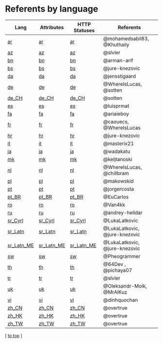 # Referents by language

| Lang                                                                            | Attributes                                                                            | HTTP Statuses                                                                            | Referents                     |
|---------------------------------------------------------------------------------|---------------------------------------------------------------------------------------|------------------------------------------------------------------------------------------|-------------------------------|
| [ar](https://github.com/Laravel-Lang/lang/tree/main/locales/ar)                 | [ar](https://github.com/Laravel-Lang/attributes/tree/main/locales/ar)                 | [ar](https://github.com/Laravel-Lang/http-statuses/tree/main/locales/ar)                 | @mohamedsabil83, @Khuthaily   |
| [az](https://github.com/Laravel-Lang/lang/tree/main/locales/az)                 | [az](https://github.com/Laravel-Lang/attributes/tree/main/locales/az)                 | [az](https://github.com/Laravel-Lang/http-statuses/tree/main/locales/az)                 | @slvler                       |
| [bn](https://github.com/Laravel-Lang/lang/tree/main/locales/bn)                 | [bn](https://github.com/Laravel-Lang/attributes/tree/main/locales/bn)                 | [bn](https://github.com/Laravel-Lang/http-statuses/tree/main/locales/bn)                 | @arman-arif                   |
| [bs](https://github.com/Laravel-Lang/lang/tree/main/locales/bs)                 | [bs](https://github.com/Laravel-Lang/attributes/tree/main/locales/bs)                 | [bs](https://github.com/Laravel-Lang/http-statuses/tree/main/locales/bs)                 | @jure-knezovic                |
| [da](https://github.com/Laravel-Lang/lang/tree/main/locales/da)                 | [da](https://github.com/Laravel-Lang/attributes/tree/main/locales/da)                 | [da](https://github.com/Laravel-Lang/http-statuses/tree/main/locales/da)                 | @jensstigaard                 |
| [de](https://github.com/Laravel-Lang/lang/tree/main/locales/de)                 | [de](https://github.com/Laravel-Lang/attributes/tree/main/locales/de)                 | [de](https://github.com/Laravel-Lang/http-statuses/tree/main/locales/de)                 | @WhereIsLucas, @sotten        |
| [de_CH](https://github.com/Laravel-Lang/lang/tree/main/locales/de_CH)           | [de_CH](https://github.com/Laravel-Lang/attributes/tree/main/locales/de_CH)           | [de_CH](https://github.com/Laravel-Lang/http-statuses/tree/main/locales/de_CH)           | @sotten                       |
| [es](https://github.com/Laravel-Lang/lang/tree/main/locales/es)                 | [es](https://github.com/Laravel-Lang/attributes/tree/main/locales/es)                 | [es](https://github.com/Laravel-Lang/http-statuses/tree/main/locales/es)                 | @luisprmat                    |
| [fa](https://github.com/Laravel-Lang/lang/tree/main/locales/fa)                 | [fa](https://github.com/Laravel-Lang/attributes/tree/main/locales/fa)                 | [fa](https://github.com/Laravel-Lang/http-statuses/tree/main/locales/fa)                 | @ariaieboy                    |
| [fr](https://github.com/Laravel-Lang/lang/tree/main/locales/fr)                 | [fr](https://github.com/Laravel-Lang/attributes/tree/main/locales/fr)                 | [fr](https://github.com/Laravel-Lang/http-statuses/tree/main/locales/fr)                 | @caouecs, @WhereIsLucas       |
| [hr](https://github.com/Laravel-Lang/lang/tree/main/locales/hr)                 | [hr](https://github.com/Laravel-Lang/attributes/tree/main/locales/hr)                 | [hr](https://github.com/Laravel-Lang/http-statuses/tree/main/locales/hr)                 | @jure-knezovic                |
| [it](https://github.com/Laravel-Lang/lang/tree/main/locales/it)                 | [it](https://github.com/Laravel-Lang/attributes/tree/main/locales/it)                 | [it](https://github.com/Laravel-Lang/http-statuses/tree/main/locales/it)                 | @masterix21                   |
| [ja](https://github.com/Laravel-Lang/lang/tree/main/locales/ja)                 | [ja](https://github.com/Laravel-Lang/attributes/tree/main/locales/ja)                 | [ja](https://github.com/Laravel-Lang/http-statuses/tree/main/locales/ja)                 | @wadakatu                     |
| [mk](https://github.com/Laravel-Lang/lang/tree/main/locales/mk)                 | [mk](https://github.com/Laravel-Lang/attributes/tree/main/locales/mk)                 | [mk](https://github.com/Laravel-Lang/http-statuses/tree/main/locales/mk)                 | @keljtanoski                  |
| [nl](https://github.com/Laravel-Lang/lang/tree/main/locales/nl)                 | [nl](https://github.com/Laravel-Lang/attributes/tree/main/locales/nl)                 | [nl](https://github.com/Laravel-Lang/http-statuses/tree/main/locales/nl)                 | @WhereIsLucas, @chillbram     |
| [pl](https://github.com/Laravel-Lang/lang/tree/main/locales/pl)                 | [pl](https://github.com/Laravel-Lang/attributes/tree/main/locales/pl)                 | [pl](https://github.com/Laravel-Lang/http-statuses/tree/main/locales/pl)                 | @makowskid                    |
| [pt](https://github.com/Laravel-Lang/lang/tree/main/locales/pt)                 | [pt](https://github.com/Laravel-Lang/attributes/tree/main/locales/pt)                 | [pt](https://github.com/Laravel-Lang/http-statuses/tree/main/locales/pt)                 | @jorgercosta                  |
| [pt_BR](https://github.com/Laravel-Lang/lang/tree/main/locales/pt_BR)           | [pt_BR](https://github.com/Laravel-Lang/attributes/tree/main/locales/pt_BR)           | [pt_BR](https://github.com/Laravel-Lang/http-statuses/tree/main/locales/pt_BR)           | @EuCarlos                     |
| [ro](https://github.com/Laravel-Lang/lang/tree/main/locales/ro)                 | [ro](https://github.com/Laravel-Lang/attributes/tree/main/locales/ro)                 | [ro](https://github.com/Laravel-Lang/http-statuses/tree/main/locales/ro)                 | @Van4kk                       |
| [ru](https://github.com/Laravel-Lang/lang/tree/main/locales/ru)                 | [ru](https://github.com/Laravel-Lang/attributes/tree/main/locales/ru)                 | [ru](https://github.com/Laravel-Lang/http-statuses/tree/main/locales/ru)                 | @andrey-helldar               |
| [sr_Cyrl](https://github.com/Laravel-Lang/lang/tree/main/locales/sr_Cyrl)       | [sr_Cyrl](https://github.com/Laravel-Lang/attributes/tree/main/locales/sr_Cyrl)       | [sr_Cyrl](https://github.com/Laravel-Lang/http-statuses/tree/main/locales/sr_Cyrl)       | @LukaLatkovic                 |
| [sr_Latn](https://github.com/Laravel-Lang/lang/tree/main/locales/sr_Latn)       | [sr_Latn](https://github.com/Laravel-Lang/attributes/tree/main/locales/sr_Latn)       | [sr_Latn](https://github.com/Laravel-Lang/http-statuses/tree/main/locales/sr_Latn)       | @LukaLatkovic, @jure-knezovic |
| [sr_Latn_ME](https://github.com/Laravel-Lang/lang/tree/main/locales/sr_Latn_ME) | [sr_Latn_ME](https://github.com/Laravel-Lang/attributes/tree/main/locales/sr_Latn_ME) | [sr_Latn_ME](https://github.com/Laravel-Lang/http-statuses/tree/main/locales/sr_Latn_ME) | @LukaLatkovic, @jure-knezovic |
| [sw](https://github.com/Laravel-Lang/lang/tree/main/locales/sw)                 | [sw](https://github.com/Laravel-Lang/attributes/tree/main/locales/sw)                 | [sw](https://github.com/Laravel-Lang/http-statuses/tree/main/locales/sw)                 | @Pheogrammer                  |
| [th](https://github.com/Laravel-Lang/lang/tree/main/locales/th)                 | [th](https://github.com/Laravel-Lang/attributes/tree/main/locales/th)                 | [th](https://github.com/Laravel-Lang/http-statuses/tree/main/locales/th)                 | @64Dev , @pichaya07           |
| [tr](https://github.com/Laravel-Lang/lang/tree/main/locales/tr)                 | [tr](https://github.com/Laravel-Lang/attributes/tree/main/locales/tr)                 | [tr](https://github.com/Laravel-Lang/http-statuses/tree/main/locales/tr)                 | @slvler                       |
| [uk](https://github.com/Laravel-Lang/lang/tree/main/locales/uk)                 | [uk](https://github.com/Laravel-Lang/attributes/tree/main/locales/uk)                 | [uk](https://github.com/Laravel-Lang/http-statuses/tree/main/locales/uk)                 | @Oleksandr-Moik, @MrAlKuz     |
| [vi](https://github.com/Laravel-Lang/lang/tree/main/locales/vi)                 | [vi](https://github.com/Laravel-Lang/attributes/tree/main/locales/vi)                 | [vi](https://github.com/Laravel-Lang/http-statuses/tree/main/locales/vi)                 | @dinhquochan                  |
| [zh_CN](https://github.com/Laravel-Lang/lang/tree/main/locales/zh_CN)           | [zh_CN](https://github.com/Laravel-Lang/attributes/tree/main/locales/zh_CN)           | [zh_CN](https://github.com/Laravel-Lang/http-statuses/tree/main/locales/zh_CN)           | @overtrue                     |
| [zh_HK](https://github.com/Laravel-Lang/lang/tree/main/locales/zh_HK)           | [zh_HK](https://github.com/Laravel-Lang/attributes/tree/main/locales/zh_HK)           | [zh_HK](https://github.com/Laravel-Lang/http-statuses/tree/main/locales/zh_HK)           | @overtrue                     |
| [zh_TW](https://github.com/Laravel-Lang/lang/tree/main/locales/zh_TW)           | [zh_TW](https://github.com/Laravel-Lang/attributes/tree/main/locales/zh_TW)           | [zh_TW](https://github.com/Laravel-Lang/http-statuses/tree/main/locales/zh_TW)           | @overtrue                     |

[ [to top](#) ]
